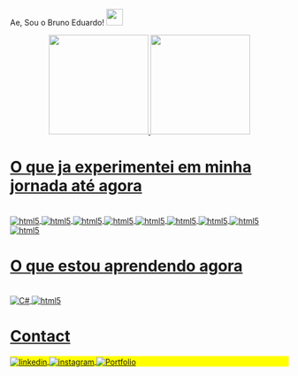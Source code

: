 Ae, Sou o Bruno Eduardo! <img src="https://raw.githubusercontent.com/kaueMarques/kaueMarques/master/hi.gif" height="30px">

<div align="center">
  <a href="https://github.com/brunoedubems">
  <img height="180em" src="https://github-readme-stats.vercel.app/api?username=brunoedubems&show_icons=true&theme=dracula&include_all_commits=true&count_private=true&pat_1"/>
  <img height="180em" src="https://github-readme-stats.vercel.app/api/top-langs/?username=brunoedubems&layout=compact&langs_count=7&theme=dracula&pat_1"/>


</div>
  
# O que ja experimentei em minha jornada até agora 
<div style="display: inline_block"><br/>
<img align="center" alt="html5" src="https://img.shields.io/badge/HTML5-E34F26?style=for-the-badge&logo=html5&logoColor=white">
<img align="center" alt="html5" src="https://img.shields.io/badge/CSS3-1572B6?style=for-the-badge&logo=css3&logoColor=white">
<img align="center" alt="html5" src="https://img.shields.io/badge/JavaScript-323330?style=for-the-badge&logo=javascript&logoColor=F7DF1E">
<img align="center" alt="html5" src="https://img.shields.io/badge/Java-ED8B00?style=for-the-badge&logo=java&logoColor=white">
  <img align="center" alt="html5" src="https://img.shields.io/badge/PHP-777BB4?style=for-the-badge&logo=php&logoColor=white">
<img align="center" alt="html5" src="https://img.shields.io/badge/Bootstrap-563D7C?style=for-the-badge&logo=bootstrap&logoColor=white">
<img align="center" alt="html5" src="https://img.shields.io/badge/Node.js-43853D?style=for-the-badge&logo=node-dot-js&logoColor=white">
<img align="center" alt="html5" src="https://img.shields.io/badge/MySQL-00000F?style=for-the-badge&logo=mysql&logoColor=white">
<img align="center" alt="html5" src="https://img.shields.io/badge/MongoDB-4EA94B?style=for-the-badge&logo=mongodb&logoColor=white">
</div> 
 
  
  # O que estou aprendendo agora 
<div style="display: inline_block"><br/>
<img align="center" alt="C#" src="https://img.shields.io/badge/c%23-%23239120.svg?style=for-the-badge&logo=csharp&logoColor=white">
<img align="center" alt="html5" src="https://img.shields.io/badge/TypeScript-007ACC?style=for-the-badge&logo=typescript&logoColor=white">

 </div>
  
  
  # Contact
<p align="left" style="background:yellow">
  
<a href="https://www.linkedin.com/in/bruno-eduardo-53a0ba220/" target="_blank">
  <img align="center" src="https://img.shields.io/badge/-Bruno Eduardo-05122A?style=flat&logo=linkedin" alt="linkedin"/>
</a>
  
<a href="https://instagram.com/brunoedubems" target="_blank">
 <img align="center" src="https://img.shields.io/badge/-brunoedubems-05122A?style=flat&logo=instagram" alt="instagram"/>
</a>
  
  <a href="https://bruno-portfolio-beta.netlify.app/" target="_blank">
 <img align="center" src="https://img.shields.io/badge/-PortFólio-05122A" alt="Portfolio"/>
</a>
</p>
